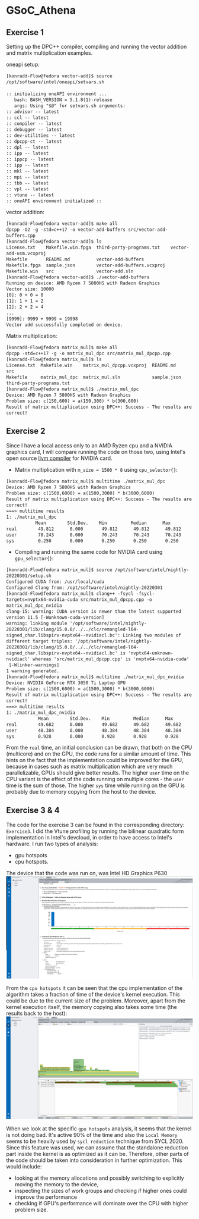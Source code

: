 # GSoC_Athena

## Exercise 1
Setting up the DPC++ compiler, compiling and running the vector addition and matrix multiplication examples.

oneapi setup: 

```
[konradd-Flow@fedora vector-add]$ source /opt/software/intel/oneapi/setvars.sh 
 
:: initializing oneAPI environment ...
   bash: BASH_VERSION = 5.1.8(1)-release
   args: Using "$@" for setvars.sh arguments: 
:: advisor -- latest
:: ccl -- latest
:: compiler -- latest
:: debugger -- latest
:: dev-utilities -- latest
:: dpcpp-ct -- latest
:: dpl -- latest
:: ipp -- latest
:: ippcp -- latest
:: ipp -- latest
:: mkl -- latest
:: mpi -- latest
:: tbb -- latest
:: vpl -- latest
:: vtune -- latest
:: oneAPI environment initialized ::
```
vector addition: 

```
[konradd-Flow@fedora vector-add]$ make all
dpcpp -O2 -g -std=c++17 -o vector-add-buffers src/vector-add-buffers.cpp
[konradd-Flow@fedora vector-add]$ ls
License.txt    Makefile.win.fpga  third-party-programs.txt    vector-add-usm.vcxproj
Makefile       README.md          vector-add-buffers
Makefile.fpga  sample.json        vector-add-buffers.vcxproj
Makefile.win   src                vector-add.sln
[konradd-Flow@fedora vector-add]$ ./vector-add-buffers 
Running on device: AMD Ryzen 7 5800HS with Radeon Graphics         
Vector size: 10000
[0]: 0 + 0 = 0
[1]: 1 + 1 = 2
[2]: 2 + 2 = 4
...
[9999]: 9999 + 9999 = 19998
Vector add successfully completed on device.
```

Matrix multiplication:

```
[konradd-Flow@fedora matrix_mul]$ make all
dpcpp -std=c++17 -g -o matrix_mul_dpc src/matrix_mul_dpcpp.cpp 
[konradd-Flow@fedora matrix_mul]$ ls
License.txt  Makefile.win    matrix_mul_dpcpp.vcxproj  README.md    src
Makefile     matrix_mul_dpc  matrix_mul.sln            sample.json  third-party-programs.txt
[konradd-Flow@fedora matrix_mul]$ ./matrix_mul_dpc 
Device: AMD Ryzen 7 5800HS with Radeon Graphics         
Problem size: c(150,600) = a(150,300) * b(300,600)
Result of matrix multiplication using DPC++: Success - The results are correct!
```

## Exercise 2

Since I have a local access only to an AMD Ryzen cpu and a NVIDIA graphics card, I will compare running the code on those two, using Intel's open source [llvm compiler](https://github.com/intel/llvm) for NVIDIA card.

 - Matrix multiplication with `m_size = 1500 * 8` using `cpu_selector{}`:

 ```
[konradd-Flow@fedora matrix_mul]$ multitime ./matrix_mul_dpc
Device: AMD Ryzen 7 5800HS with Radeon Graphics         
Problem size: c(1500,6000) = a(1500,3000) * b(3000,6000)
Result of matrix multiplication using DPC++: Success - The results are correct!
===> multitime results
1: ./matrix_mul_dpc
            Mean        Std.Dev.    Min         Median      Max
real        49.812      0.000       49.812      49.812      49.812      
user        70.243      0.000       70.243      70.243      70.243      
sys         0.250       0.000       0.250       0.250       0.250
```

- Compiling and running the same code for NVIDIA card using `gpu_selector{}`:

```
[konradd-Flow@fedora matrix_mul]$ source /opt/software/intel/nightly-20220301/setup.sh 
Configured CUDA from: /usr/local/cuda
Configured Clang from: /opt/software/intel/nightly-20220301
[konradd-Flow@fedora matrix_mul]$ clang++ -fsycl -fsycl-targets=nvptx64-nvidia-cuda src/matrix_mul_dpcpp.cpp -o matrix_mul_dpc_nvidia
clang-15: warning: CUDA version is newer than the latest supported version 11.5 [-Wunknown-cuda-version]
warning: linking module '/opt/software/intel/nightly-20220301/lib/clang/15.0.0/../../clc/remangled-l64-signed_char.libspirv-nvptx64--nvidiacl.bc': Linking two modules of different target triples: '/opt/software/intel/nightly-20220301/lib/clang/15.0.0/../../clc/remangled-l64-signed_char.libspirv-nvptx64--nvidiacl.bc' is 'nvptx64-unknown-nvidiacl' whereas 'src/matrix_mul_dpcpp.cpp' is 'nvptx64-nvidia-cuda'
 [-Wlinker-warnings]
1 warning generated.
[konradd-Flow@fedora matrix_mul]$ multitime ./matrix_mul_dpc_nvidia 
Device: NVIDIA GeForce RTX 3050 Ti Laptop GPU
Problem size: c(1500,6000) = a(1500,3000) * b(3000,6000)
Result of matrix multiplication using DPC++: Success - The results are correct!
===> multitime results
1: ./matrix_mul_dpc_nvidia
            Mean        Std.Dev.    Min         Median      Max
real        49.682      0.000       49.682      49.682      49.682      
user        48.384      0.000       48.384      48.384      48.384      
sys         0.928       0.000       0.928       0.928       0.928
```
From the `real` time, an initial conclusion can be drawn, that both on the CPU (multicore) and on the GPU, the code runs for a similar amount of time. This hints on the fact that the implementation could be improved for the GPU, because in cases such as matrix multiplication which are very much parallelizable, GPUs should give better results. The higher `user` time on the CPU variant is the effect of the code running on multiple cores - the `user` time is the sum of those. The higher `sys` time while running on the GPU is probably due to memory copying from the host to the device.

## Exercise 3 & 4

The code for the exercise 3 can be found in the corresponding directory: `Exercise3`.
I did the Vtune profiling by running the bilinear quadratic form implementation in Intel's devcloud, in order to have access to Intel's hardware. I run two types of analysis:
- gpu hotspots
- cpu hotspots.

The device that the code was run on, was Intel HD Graphics P630
![](Images/gpu_preview.png)

From the `cpu hotspots` it can be seen that the cpu implementation of the algorithm takes a fraction of time of the device's kernel execution. This could be due to the current size of the problem. Moreover, apart from the kernel execution itself, the memory copying also takes some time (the results back to the host):
![](Images/hotspots.png)

When we look at the specific `gpu hotspots` analysis, it seems that the kernel is not doing bad. It's active 90% of the time and also the `Local Memory` seems to be heavily used by `sycl reduction` technique from SYCL 2020. Since this feature was used, we can assume that the standalone reduction part inside the kernel is as optimized as it can be. Therefore, other parts of the code should be taken into consideration in further optimization. This would include: 
- looking at the memory allocations and possibly switching to explicitly moving the memory to the device,
- inspecting the sizes of work groups and checking if higher ones could improve the performance
- checking if GPU's performance will dominate over the CPU with higher problem size.


